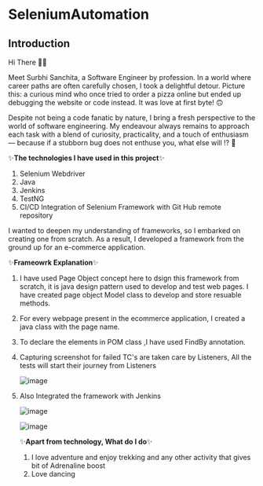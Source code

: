 # SeleniumAutomation   

## Introduction

Hi There :raising_hand_woman:


Meet Surbhi Sanchita, a Software Engineer by profession. In a world where career paths are often carefully chosen, I took a delightful detour. Picture this: a curious mind who once tried to order a pizza online but ended up debugging the website or code instead. It was love at first byte! :upside_down_face:

Despite not being a code fanatic by nature, I bring a fresh perspective to the world of software engineering. My endeavour always remains to approach each task with a blend of curiosity, practicality, and a touch of enthusiasm — because if a stubborn bug does not enthuse you, what else will !? :slightly_smiling_face:


✨****The technologies I have used in this project****✨

1. Selenium Webdriver
2. Java
3. Jenkins
4. TestNG
5. CI/CD Integration of Selenium Framework with Git Hub remote repository


I wanted to deepen my understanding of frameworks, so I embarked on creating one from scratch. As a result, I developed a framework from the ground up for an e-commerce application.




✨****Frameowrk Explanation****✨

1. I have used Page Object concept here to dsign this framework from scratch, it is java design pattern used to develop and test web pages. I have created page object Model class to develop and store resuable methods. 

2. For every webpage present in the ecommerce application, I created a java class with the page name.
3. To declare the elements in POM class ,I have used FindBy annotation.
4. Capturing screenshot for failed TC's are taken care by Listeners, All the tests will start their journey from Listeners

   ![image](https://github.com/user-attachments/assets/71053dc9-b316-4c0a-8d65-98672c5ba00e)

5. Also Integrated the framework with Jenkins

   ![image](https://github.com/user-attachments/assets/9ba5de9d-6fc5-4bdd-aaa6-bc9d6caf4ef6)

   ![image](https://github.com/user-attachments/assets/17a63063-0dc4-484a-a114-0548548c8aba)



   



   ✨****Apart from technology, What do I do****✨
   
   1. I love adventure and enjoy trekking and any other activity that gives bit of Adrenaline boost
   2. Love dancing
      
      

   
















